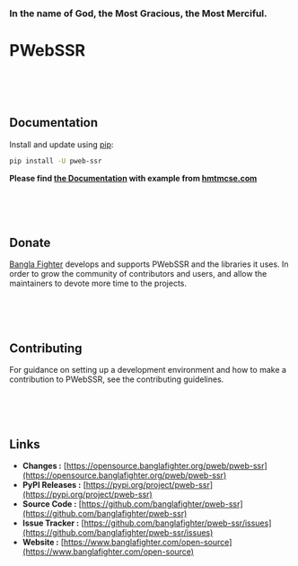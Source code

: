 ### In the name of God, the Most Gracious, the Most Merciful.

# PWebSSR



<br/><br/><br/>
## Documentation
Install and update using [pip](https://pip.pypa.io/en/stable/getting-started/):
```bash
pip install -U pweb-ssr
```

**Please find [the Documentation]() with example from [hmtmcse.com]()**


<br/><br/><br/>
## Donate
[Bangla Fighter](https://www.banglafighter.com/) develops and supports PWebSSR and the libraries it uses. In order to grow
the community of contributors and users, and allow the maintainers to devote more time to the projects.


<br/><br/><br/>
## Contributing
For guidance on setting up a development environment and how to make a contribution to PWebSSR, see the contributing guidelines.


<br/><br/><br/>
## Links
* **Changes :** [https://opensource.banglafighter.org/pweb/pweb-ssr](https://opensource.banglafighter.org/pweb/pweb-ssr)
* **PyPI Releases :** [https://pypi.org/project/pweb-ssr](https://pypi.org/project/pweb-ssr)
* **Source Code :** [https://github.com/banglafighter/pweb-ssr](https://github.com/banglafighter/pweb-ssr)
* **Issue Tracker :** [https://github.com/banglafighter/pweb-ssr/issues](https://github.com/banglafighter/pweb-ssr/issues)
* **Website :** [https://www.banglafighter.com/open-source](https://www.banglafighter.com/open-source)

